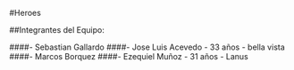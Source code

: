 #Heroes

##Integrantes del Equipo:

####- Sebastian Gallardo
####- Jose Luis Acevedo - 33 años - bella vista
####- Marcos Borquez
####- Ezequiel Muñoz - 31 años - Lanus